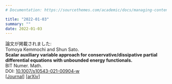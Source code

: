 ```yaml
---
# Documentation: https://sourcethemes.com/academic/docs/managing-content/

title: "2022-01-03"
summary: ""
date: 2022-01-03
---
```




論文が掲載されました:  
Tomoya Kemmochi and Shun Sato.  
**Scalar auxiliary variable approach for conservative/dissipative partial differential equations with unbounded energy functionals.**  
BIT Numer. Math.  
DOI: [10.1007/s10543-021-00904-w](https://doi.org/10.1007/s10543-021-00904-w)  
[[Journal](https://link.springer.com/article/10.1007%2Fs10543-021-00904-w)]
[[arXiv](https://arxiv.org/abs/2105.04055)]

<!--more--> 